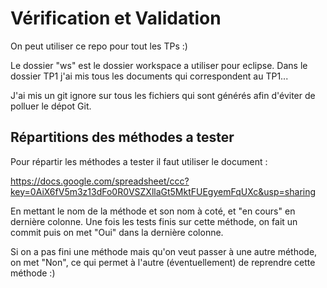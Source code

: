<h1>Vérification et Validation</h1>

On peut utiliser ce repo pour tout les TPs :)

Le dossier "ws" est le dossier workspace a utiliser pour eclipse.
Dans le dossier TP1 j'ai mis tous les documents qui correspondent au TP1...

J'ai mis un git ignore sur tous les fichiers qui sont générés afin d'éviter de polluer le dépot Git.

<h2>Répartitions des méthodes a tester</h2>

Pour répartir les méthodes a tester il faut utiliser le document :

https://docs.google.com/spreadsheet/ccc?key=0AiX6fV5m3z13dFo0R0VSZXllaGt5MktFUEgyemFqUXc&usp=sharing

En mettant le nom de la méthode et son nom à coté, et "en cours" en dernière colonne.
Une fois les tests finis sur cette méthode, on fait un commit puis on met "Oui" dans la dernière colonne.

Si on a pas fini une méthode mais qu'on veut passer à une autre méthode, on met "Non", ce qui permet à l'autre (éventuellement) de reprendre cette méthode :)
